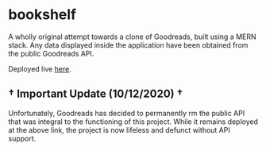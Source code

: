 # bookshelf

A wholly original attempt towards a clone of Goodreads, built using a MERN stack. Any data displayed inside the application have been obtained from the public Goodreads API.

Deployed live [here](https://goodreads-clone.herokuapp.com).

## † Important Update (10/12/2020) †

Unfortunately, Goodreads has decided to permanently rm the public API that was integral to the functioning of this project. While it remains deployed at the above link, the project is now lifeless and defunct without API support.
